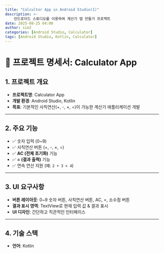```yaml
---
title: "Calcultor App in Android Studio(1)"
description: >-
    안드로이드 스튜디오를 이용하여 계산기 앱 만들기 프로젝트
date: 2025-08-25 04:00
author: sio2
categories: [Android Studio, Calculator]
tags: [Android Studio, Kotlin, Calculator]
---
```


# 📌 프로젝트 명세서: Calculator App

## **1. 프로젝트 개요**
- **프로젝트명**: Calculator App  
- **개발 환경**: Android Studio, Kotlin  
- **목표**: 기본적인 사칙연산(+, -, ×, ÷)이 가능한 계산기 애플리케이션 개발  

---

## **2. 주요 기능**
- ✅ 숫자 입력 (0~9)  
- ✅ 사칙연산 버튼 (+, -, ×, ÷)  
- ✅ **AC (전체 초기화)** 기능  
- ✅ **= (결과 출력)** 기능   
- ✅ 연속 연산 지원 (예: `2 + 3 × 4`)  

---

## **3. UI 요구사항**
- **버튼 레이아웃**: 0~9 숫자 버튼, 사칙연산 버튼, AC, =, 소수점 버튼  
- **결과 표시 영역**: TextView로 현재 입력 값 & 결과 표시  
- **UI 디자인**: 간단하고 직관적인 인터페이스  

---

## **4. 기술 스택**
- **언어**: Kotlin  

